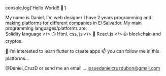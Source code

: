 console.log('Hello World!! 👋')

My name is Daniel, I'm web designer I have 2 years programming and making platforms for different companies in El Salvador.
 My main programming languages/platforms are:  
 Solidity language </>
 📺 Html, css, js </>
 📝 React.js </>
 👍 blockchain and cryptos.

👀 I’m interested to learn flutter to create apps
📫 you can follow me in this platforms...

@Daniel_CruzD
or send me an email ...
josuedanielcruzdubon@gmail.com

<!---
DanielCruz12/DanielCruz12 is a ✨ special ✨ repository because its `README.md` (this file) appears on your GitHub profile.
You can click the Preview link to take a look at your changes.
--->
